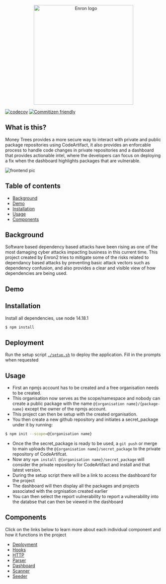 <p align="center">
  <img 
    src="https://i.imgur.com/kk08mRi.png"
    width="320"
    alt="Enron logo"
  />
</p>

[![codecov](https://codecov.io/gh/cs9447-team2/money-trees/branch/main/graph/badge.svg?token=QMGZT3LLA3)](https://codecov.io/gh/cs9447-team2/money-trees)
[![Commitizen friendly](https://img.shields.io/badge/commitizen-friendly-brightgreen.svg)](http://commitizen.github.io/cz-cli/)

## What is this?

Money Trees provides a more secure way to interact with private and public package repositories using CodeArtifact, it also provides an enforcable process to handle code changes in private repositories and a dashboard that provides actionable intel, where the developers can focus on deploying a fix when the dashboard highlights packages that are vulnerable.

<img 
  src="https://i.imgur.com/VDpD4Ky.png"
  alt="frontend pic"
/>

## Table of contents

- [Background](#background)
- [Demo](#demo)
- [Installation](#installation)
- [Usage](#usage)
- [Components](#components)

## Background

Software based dependency based attacks have been rising as one of the most damaging cyber attacks impacting business in this current time. This project created by Enron2 tries to mitigate some of the risks related to dependancy based attacks by preventing basic attack vectors such as dependency confusion, and also provides a clear and visible view of how dependencies are being used.

## Demo

## Installation

Install all dependencies, use node 14.18.1

```bash
$ npm install
```

## Deployment

Run the setup script [`./setup.sh`](./setup.sh) to deploy the application. Fill in the prompts when requested

## Usage

- First an npmjs account has to be created and a free organisation needs to be created.
- This organisation now serves as the scope/namespace and nobody can create a public package with the name `@{organisation name}/{package-name}` except the owner of the npmjs account.
- This project can then be setup with the created organisation.
- You then create a new github repository and initiates a secret_package under it by running:

```bash
$ npm init --scope=@{organisation name}
```

- Once the the secret_package is ready to be used, a `git push` or merge to main uploads the `@{organisation name}/secret_package` to the private repository of CodeArtifcat.
- Now any `npm install @{organisation name}/secret_package` will consider the private repository for CodeArtifact and install and that latest version.
- During the setup script there will be a link to access the dashboard for the project
- The dashboard will then display all the packages and projects associated with the orgnisation created earlier
- You can then select the report vulnerability to report a vulnerability into the databse that can then be viewed in the dashboard

## Components

Click on the links below to learn more about each individual component and how it functions in the project

- [Deployment](./apps/deployment/README.md)
- [Hooks](./apps/hooks/README.md)
- [HTTP](./apps/http/README.md)
- [Parser](./apps/parser/README.md)
- [Dashboard](./apps/dashboard/README.md)
- [Scanner](./apps/scanner/README.md)
- [Seeder](./apps/seeder/README.md)
